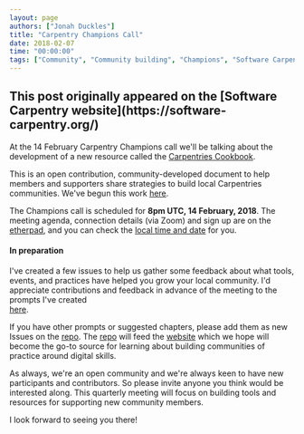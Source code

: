 ```yaml
---
layout: page
authors: ["Jonah Duckles"]
title: "Carpentry Champions Call"
date: 2018-02-07
time: "00:00:00"
tags: ["Community", "Community building", "Champions", "Software Carpentry"]
---
```


<h2>This post originally appeared on the [Software Carpentry website](https://software-carpentry.org/)</h2>

At the 14 February Carpentry Champions call we'll be talking about the development of a new resource called 
the [Carpentries Cookbook](https://cookbook.carpentries.org/).

This is an open contribution, community-developed document to help members and supporters share strategies to build local Carpentries communities. 
We've begun this work [here](https://github.com/carpentries/community-cookbook/). 

The Champions call is scheduled for **8pm UTC, 14 February, 2018**. The meeting agenda, connection details (via Zoom) and sign up are on 
the [etherpad](http://pad.software-carpentry.org/champions), and you can check the [local time and date](https://www.timeanddate.com/worldclock/fixedtime.html?msg=Carpentry+Champions+call&iso=20180214T20) for you.

#### In preparation

I've created a few issues to help us gather some feedback about what tools, events, and practices have helped you 
grow your local community. I'd appreciate contributions and feedback in advance of the meeting to the prompts I've created  
[here](https://github.com/carpentries/community-cookbook/issues).

If you have other prompts or suggested chapters, please add them as new Issues on the [repo](https://github.com/carpentries/community-cookbook/).
The [repo](https://github.com/carpentries/community-cookbook/) will 
feed the [website](https://cookbook.carpentries.org) which we hope will become the go-to source for learning about building communities 
of practice around digital skills.

As always, we're an open community and we're always keen to have new participants and contributors. So please invite
anyone you think would be interested along. This quarterly meeting will focus on building tools and resources for 
supporting new community members. 

I look forward to seeing you there!
